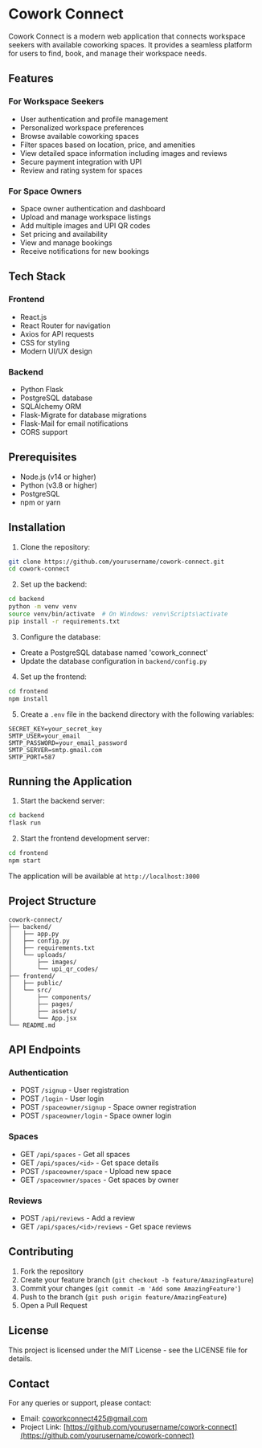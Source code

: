 # Cowork Connect

Cowork Connect is a modern web application that connects workspace seekers with available coworking spaces. It provides a seamless platform for users to find, book, and manage their workspace needs.

## Features

### For Workspace Seekers
- User authentication and profile management
- Personalized workspace preferences
- Browse available coworking spaces
- Filter spaces based on location, price, and amenities
- View detailed space information including images and reviews
- Secure payment integration with UPI
- Review and rating system for spaces

### For Space Owners
- Space owner authentication and dashboard
- Upload and manage workspace listings
- Add multiple images and UPI QR codes
- Set pricing and availability
- View and manage bookings
- Receive notifications for new bookings

## Tech Stack

### Frontend
- React.js
- React Router for navigation
- Axios for API requests
- CSS for styling
- Modern UI/UX design

### Backend
- Python Flask
- PostgreSQL database
- SQLAlchemy ORM
- Flask-Migrate for database migrations
- Flask-Mail for email notifications
- CORS support

## Prerequisites

- Node.js (v14 or higher)
- Python (v3.8 or higher)
- PostgreSQL
- npm or yarn

## Installation

1. Clone the repository:
```bash
git clone https://github.com/yourusername/cowork-connect.git
cd cowork-connect
```

2. Set up the backend:
```bash
cd backend
python -m venv venv
source venv/bin/activate  # On Windows: venv\Scripts\activate
pip install -r requirements.txt
```

3. Configure the database:
- Create a PostgreSQL database named 'cowork_connect'
- Update the database configuration in `backend/config.py`

4. Set up the frontend:
```bash
cd frontend
npm install
```

5. Create a `.env` file in the backend directory with the following variables:
```
SECRET_KEY=your_secret_key
SMTP_USER=your_email
SMTP_PASSWORD=your_email_password
SMTP_SERVER=smtp.gmail.com
SMTP_PORT=587
```

## Running the Application

1. Start the backend server:
```bash
cd backend
flask run
```

2. Start the frontend development server:
```bash
cd frontend
npm start
```

The application will be available at `http://localhost:3000`

## Project Structure

```
cowork-connect/
├── backend/
│   ├── app.py
│   ├── config.py
│   ├── requirements.txt
│   └── uploads/
│       ├── images/
│       └── upi_qr_codes/
├── frontend/
│   ├── public/
│   └── src/
│       ├── components/
│       ├── pages/
│       ├── assets/
│       └── App.jsx
└── README.md
```

## API Endpoints

### Authentication
- POST `/signup` - User registration
- POST `/login` - User login
- POST `/spaceowner/signup` - Space owner registration
- POST `/spaceowner/login` - Space owner login

### Spaces
- GET `/api/spaces` - Get all spaces
- GET `/api/spaces/<id>` - Get space details
- POST `/spaceowner/space` - Upload new space
- GET `/spaceowner/spaces` - Get spaces by owner

### Reviews
- POST `/api/reviews` - Add a review
- GET `/api/spaces/<id>/reviews` - Get space reviews

## Contributing

1. Fork the repository
2. Create your feature branch (`git checkout -b feature/AmazingFeature`)
3. Commit your changes (`git commit -m 'Add some AmazingFeature'`)
4. Push to the branch (`git push origin feature/AmazingFeature`)
5. Open a Pull Request

## License

This project is licensed under the MIT License - see the LICENSE file for details.

## Contact

For any queries or support, please contact:
- Email: coworkconnect425@gmail.com
- Project Link: [https://github.com/yourusername/cowork-connect](https://github.com/yourusername/cowork-connect) 
